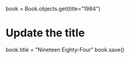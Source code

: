 book = Book.objects.get(title="1984")
# Update the title
book.title = "Nineteen Eighty-Four"
book.save()